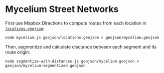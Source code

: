 # Mycelium Street Networks

First use Mapbox Directions to compute routes from each location in [`locations.geojson`](geojson/locations.geojson):

    node mycelium.js geojson/locations.geojson > geojson/mycelium.geojson

Then, segmentize and calculate disctance between each segment and its route origin:    

    node segmentize-with-distances.js geojson/mycelium.geojson > geojson/mycelium-segmentized.geojson
